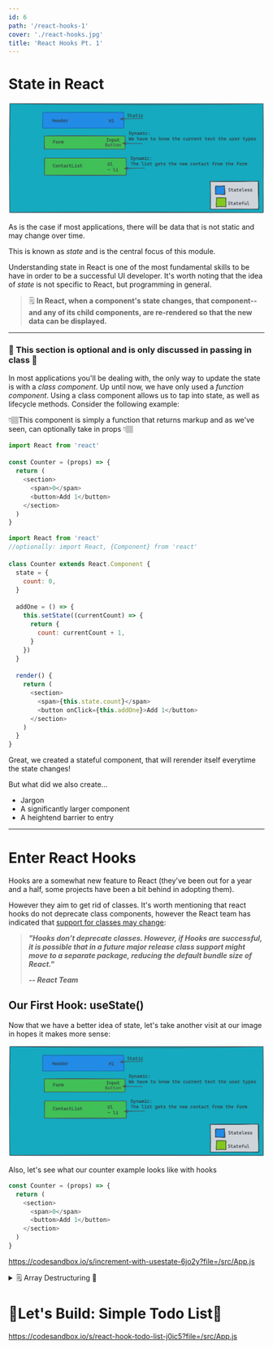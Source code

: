 ```yaml
---
id: 6
path: '/react-hooks-1'
cover: './react-hooks.jpg'
title: 'React Hooks Pt. 1'
---
```


# State in React

![state](./state.png)

As is the case if most applications, there will be data that is not static and may change over time.

This is known as _state_ and is the central focus of this module.

Understanding state in React is one of the most fundamental skills to be have in order to be a successful UI developer. It's worth noting that the idea of _state_ is not specific to React, but programming in general.

> 🗒️ **In React, when a component's state changes, that component--and any of its child components, are re-rendered so that the new data can be displayed.**

---

### 🚨 This section is optional and is only discussed in passing in class 🚨

In most applications you'll be dealing with, the only way to update the state is with a _class component_. Up until now, we have only used a _function component_. Using a class component allows us to tap into state, as well as lifecycle methods. Consider the following example:

👇🏽This component is simply a function that returns markup and as we've seen, can optionally take in props 👇🏽

```js
import React from 'react'

const Counter = (props) => {
  return (
    <section>
      <span>0</span>
      <button>Add 1</button>
    </section>
  )
}
```

```js
import React from 'react'
//optionally: import React, {Component} from 'react'

class Counter extends React.Component {
  state = {
    count: 0,
  }

  addOne = () => {
    this.setState((currentCount) => {
      return {
        count: currentCount + 1,
      }
    })
  }

  render() {
    return (
      <section>
        <span>{this.state.count}</span>
        <button onClick={this.addOne}>Add 1</button>
      </section>
    )
  }
}
```

Great, we created a stateful component, that will rerender itself everytime the state changes!

But what did we also create...

- Jargon
- A significantly larger component
- A heightend barrier to entry

---

# Enter React Hooks

Hooks are a somewhat new feature to React (they've been out for a year and a half, some projects have been a bit behind in adopting them).

However they aim to get rid of classes. It's worth mentioning that react hooks do not deprecate class components, however the React team has indicated that [support for classes may change](https://reactjs.org/blog/2018/11/27/react-16-roadmap.html):

> **_"Hooks don’t deprecate classes. However, if Hooks are successful, it is possible that in a future major release class support might move to a separate package, reducing the default bundle size of React."_**
>
> **_-- React Team_**

## Our First Hook: useState()

Now that we have a better idea of state, let's take another visit at our image in hopes it makes more sense:

![state](./state.png)

Also, let's see what our counter example looks like with hooks

```js
const Counter = (props) => {
  return (
    <section>
      <span>0</span>
      <button>Add 1</button>
    </section>
  )
}
```

https://codesandbox.io/s/increment-with-usestate-6jo2y?file=/src/App.js

<details>
<summary>🗒️ Array Destructuring 🤔</summary>
<pre><code>const [count, setCount] = React.useState(0);</code></pre>
<p>As you may have noticed by now, JavaScript developers love shortcuts!</p>
<p><i>useState()</i> returns an array, instead of assigning index 0 and index 1 to separate variables, we instead pull them off directly. The benefit of using arrays instead of objects, is that we can name the properties we pull off whatever we want.</p>
</details>

# 🚨Let's Build: Simple Todo List🚨

https://codesandbox.io/s/react-hook-todo-list-j0ic5?file=/src/App.js

